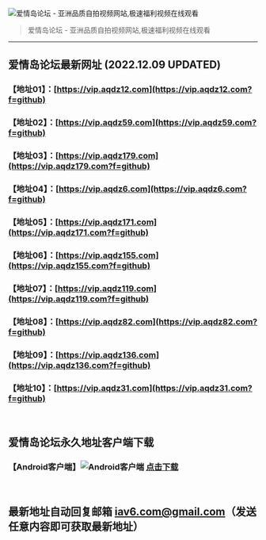 ![爱情岛论坛 - 亚洲品质自拍视频网站,极速福利视频在线观看](http://ww1.sinaimg.cn/large/007drMcOgy1g5i6x3ua0xj30eg0393yo.jpg)
> 爱情岛论坛 - 亚洲品质自拍视频网站,极速福利视频在线观看

---

## 爱情岛论坛最新网址 (2022.12.09 UPDATED)
### 【地址01】：[https://vip.aqdz12.com](https://vip.aqdz12.com?f=github)
### 【地址02】：[https://vip.aqdz59.com](https://vip.aqdz59.com?f=github)
### 【地址03】：[https://vip.aqdz179.com](https://vip.aqdz179.com?f=github)
### 【地址04】：[https://vip.aqdz6.com](https://vip.aqdz6.com?f=github)
### 【地址05】：[https://vip.aqdz171.com](https://vip.aqdz171.com?f=github)
### 【地址06】：[https://vip.aqdz155.com](https://vip.aqdz155.com?f=github)
### 【地址07】：[https://vip.aqdz119.com](https://vip.aqdz119.com?f=github)
### 【地址08】：[https://vip.aqdz82.com](https://vip.aqdz82.com?f=github)
### 【地址09】：[https://vip.aqdz136.com](https://vip.aqdz136.com?f=github)
### 【地址10】：[https://vip.aqdz31.com](https://vip.aqdz31.com?f=github)
<br>

## 爱情岛论坛永久地址客户端下载
### 【Android客户端】![Android客户端](https://ww1.sinaimg.cn/large/007drMcOgy1fzljgv278jj300f00ia9t.jpg) [点击下载](https://app.aqdlt.app/v1/aqdlt_android_0828.apk)

<br>

## 最新地址自动回复邮箱 [iav6.com@gmail.com](mailto:iav6.com@gmail.com)（发送任意内容即可获取最新地址）
